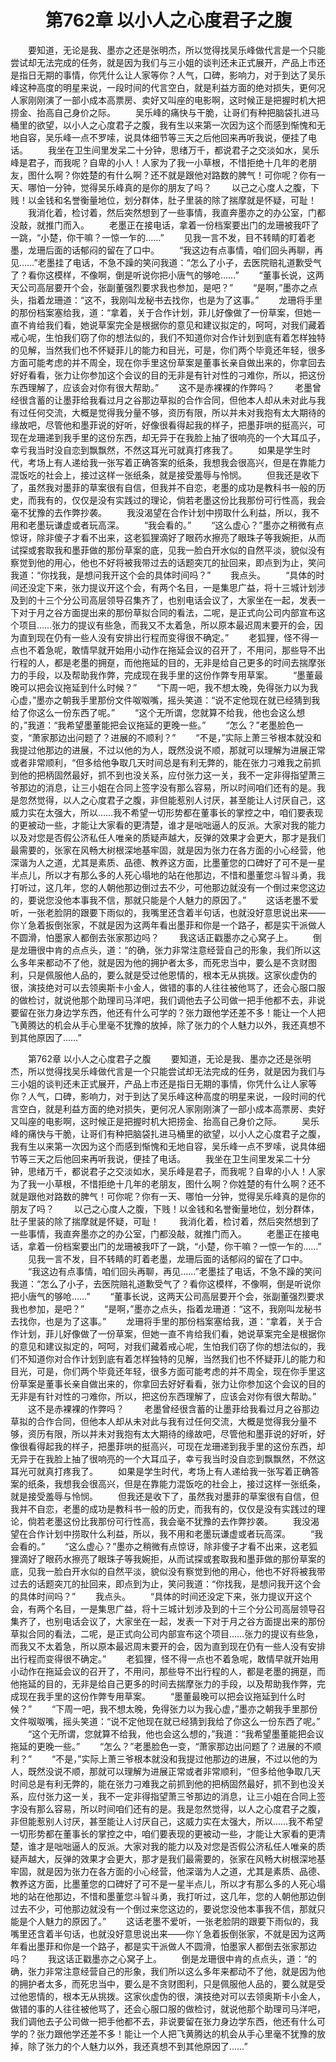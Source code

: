 # 　　第762章 以小人之心度君子之腹
　　要知道，无论是我、墨亦之还是张明杰，所以觉得找吴乐峰做代言是一个只能尝试却无法完成的任务，就是因为我们与三小姐的谈判还未正式展开，产品上市还是指日无期的事情，你凭什么让人家等你？人气，口碑，影响力，对于到达了吴乐峰这种高度的明星来说，一段时间的代言空白，就是利益方面的绝对损失，更何况人家刚刚演了一部小成本高票房、卖好又叫座的电影啊，这时候正是把握时机大把捞金、抬高自己身价之际。
　　吴乐峰的痛快与干脆，让哥们有种把脑袋扎进马桶里的欲望，以小人之心度君子之腹，我有生以来第一次因为这个而感到惭愧和无地自容，吴乐峰一点不罗嗦，说具体细节等三天之后他回来再听我说，便挂了电话。
　　我坐在卫生间里发呆二十分钟，思绪万千，都说君子之交淡如水，吴乐峰是君子，而我呢？自卑的小人！人家为了我一小草根，不惜拒绝十几年的老朋友，图什么啊？你姓楚的有什么啊？还不就是跟他对路数的脾气！可你呢？你有一天、哪怕一分钟，觉得吴乐峰真的是你的朋友了吗？
　　以己之心度人之腹，下贱！以金钱和名誉衡量地位，划分群体，肚子里装的除了揣摩就是怀疑，可耻！
　　我消化着，检讨着，然后突然想到了一些事情，我直奔墨亦之的办公室，门都没敲，就推门而入。
　　老墨正在接电话，拿着一份档案要出门的龙珊被我吓了一跳，“小楚，你干嘛？一惊一乍的……”
　　见我一言不发，目不转睛的盯着老墨，龙珊后面的话郁闷的留在了口中。
　　“我这边有点事情，咱们回头再聊，再见……”老墨挂了电话，不急不躁的笑问我道：“怎么了小子，去医院赔礼道歉受气了？看你这模样，不像啊，倒是听说你把小唐气的够呛……”
　　“董事长说，这两天公司高层要开个会，张副董强烈要求我也参加，是吧？”
　　“是啊，”墨亦之点头，指着龙珊道：“这不，我刚叫龙秘书去找你，也是为了这事。”
　　龙珊将手里的那份档案塞给我，道：“拿着，关于合作计划，菲儿好像做了一份草案，但她一直不肯给我们看，她说草案完全是根据你的意见和建议拟定的，呵呵，对我们藏着戒心呢，生怕我们窃了你的想法似的，我们不知道你对合作计划到底有着怎样独特的见解，当然我们也不怀疑菲儿的能力和目光，可是，你们两个毕竟还年轻，很多方面可能考虑的并不周全，现在你手里这份草案是董事长亲自做出来的，你拿回去好好看看，张力让你参加这个会议的目的无非是有针对性的刁难你，所以，把这份东西理解了，应该会对你有很大帮助。”
　　这不是赤裸裸的作弊吗？
　　老墨曾经很含蓄的让墨菲给我看过月之谷那边草拟的合作合同，但他本人却从未对此与我有过任何交流，大概是觉得我分量不够，资历有限，所以并未对我抱有太大期待的缘故吧，尽管他和墨菲说的好听，好像很看得起我的样子，把墨菲哄的挺高兴，可现在龙珊递到我手里的这份东西，却无异于在我脸上抽了很响亮的一个大耳瓜子，幸亏我当时没自恋到飘飘然，不然这耳光可就真打疼我了。
　　如果是学生时代，考场上有人递给我一张写着正确答案的纸条，我想我会很高兴，但是在靠能力混饭吃的社会上，接过这样一张纸条，就是接受羞辱与怜悯。
　　但我还是收下了，虽然我对墨菲的草案很有自信，但我并不自恋，老墨的成功是教科书一般的历史，而我有的，仅仅是没有实践过的理论，倘若老墨这份比我那份可行性高，我会毫不犹豫的去作弊抄袭。
　　我没渴望在合作计划中捞取什么利益，所以，我不用和老墨玩谦虚或者玩高深。
　　“我会看的。”
　　“这么虚心？”墨亦之稍微有点惊讶，除非傻子才看不出来，这老狐狸滴好了眼药水擦亮了眼珠子等我婉拒，从而试探或套取我和墨菲做的那份草案的底，见我一脸白开水似的自然平淡，貌似没有察觉到他的用心，他也不好将被我带过去的话题突兀的扯回来，即点到为止，笑问我道：“你找我，是想问我开这个会的具体时间吗？”
　　我点头。
　　“具体的时间还没定下来，张力提议开这个会，有两个名目，一是集思广益，将十三城计划涉及到的十三个分公司高层领导召集齐了，也别电话会议了，大家坐在一起，发表一下对于月之谷方面提出来的那份草拟合同的看法，二呢，是正式向公司内部宣布这个项目……张力的提议有些急，而我又不太着急，所以原本最迟周末要开的会，因为直到现在仍有一些人没有安排出行程而变得很不确定。”
　　老狐狸，怪不得一点也不着急呢，敢情早就开始用小动作在拖延会议的召开了，不用问，那些导不出行程的人，都是老墨的拥趸，而他拖延的目的，无非是给自己更多的时间去揣摩张力的手段，以及帮助我作弊，完成现在我手里的这份作弊专用草案。
　　“墨董最晚可以把会议拖延到什么时候？”
　　“下周一吧，我不想太晚，免得张力以为我心虚，”墨亦之朝我手里那份文件呶呶嘴，摇头笑道：“说不定他现在就已经猜到我给了你这么一份东西了呢。”
　　“这个无所谓，您就算不给我，他也会这么想的，”我道：“我希望墨董能把会议拖延的更晚一些。”
　　“怎么？”老墨脸色一变，“萧家那边出问题了？进展的不顺利？”
　　“不是，”实际上萧三爷根本就没和我提过他那边的进展，不过以他的为人，既然没说不顺，那就可以理解为进展正常或者非常顺利，“但多给他争取几天时间总是有利无弊的，能在张力刁难我之前抓到他的把柄固然最好，抓不到也没关系，应付张力这一关，我不一定非得指望萧三爷那边的消息，让三小姐在合同上签字没有那么容易，所以时间咱们还有的是。我是忽然觉得，以人之心度君子之腹，非但能惹别人讨厌，甚至能让人讨厌自己，这威力实在太强大，所以……我不希望一切形势都在董事长的掌控之中，咱们要表现的更被动一些，才能让大家看的更清楚，谁才是咄咄逼人的反派。大家对我的能力以及对您是否假公济私任人唯亲的质疑声越大，反弹的效果才会更大，那才是我们最需要的，张家在风畅大树根深地基牢固，就是因为张力在各方面的小心经营，他深谐为人之道，尤其是素质、品德、教养这方面，比墨董您的口碑好了可不是一星半点儿，所以才有那么多的人死心塌地的站在他那边，不惜和墨董您斗智斗勇，我打听过，这几年，您的人朝他那边倒过去不少，可他那边就没有一个倒过来您这边的，要说您没他本事我不信，那就只能是个人魅力的原因了。”
　　这话老墨不爱听，一张老脸阴的跟要下雨似的，我嘴里还含着半句话，也就没好意思说出来——你丫急着扳倒张家，不就是因为这两年看出墨菲和你是一个路子，都是实干派做人不圆滑，怕墨家人都倒去张家那边吗？
　　我这话正戳墨亦之心窝子上。
　　倒是龙珊很中肯的点点头，道：“的确，张力非常注意经营自己的形象，我们所以这么多年来都动不了他，就是因为他的拥护者太多，而死忠当中，要么是不贪财图利，只是佩服他人品的，要么就是受过他恩情的，根本无从挑拨。这家伙虚伪的很，演技绝对可以去领奥斯卡小金人，做错的事的人往往被他骂了，还会心服口服的做检讨，就说他那个助理司马洋吧，我们调他去子公司做一把手他都不去，非说要留在张力身边学东西，他还有什么可学的？张力跟他学还差不多！能让一个人把飞黄腾达的机会从手心里毫不犹豫的放掉，除了张力的个人魅力以外，我还真想不到其他原因了……”

　　第762章 以小人之心度君子之腹
　　要知道，无论是我、墨亦之还是张明杰，所以觉得找吴乐峰做代言是一个只能尝试却无法完成的任务，就是因为我们与三小姐的谈判还未正式展开，产品上市还是指日无期的事情，你凭什么让人家等你？人气，口碑，影响力，对于到达了吴乐峰这种高度的明星来说，一段时间的代言空白，就是利益方面的绝对损失，更何况人家刚刚演了一部小成本高票房、卖好又叫座的电影啊，这时候正是把握时机大把捞金、抬高自己身价之际。
　　吴乐峰的痛快与干脆，让哥们有种把脑袋扎进马桶里的欲望，以小人之心度君子之腹，我有生以来第一次因为这个而感到惭愧和无地自容，吴乐峰一点不罗嗦，说具体细节等三天之后他回来再听我说，便挂了电话。
　　我坐在卫生间里发呆二十分钟，思绪万千，都说君子之交淡如水，吴乐峰是君子，而我呢？自卑的小人！人家为了我一小草根，不惜拒绝十几年的老朋友，图什么啊？你姓楚的有什么啊？还不就是跟他对路数的脾气！可你呢？你有一天、哪怕一分钟，觉得吴乐峰真的是你的朋友了吗？
　　以己之心度人之腹，下贱！以金钱和名誉衡量地位，划分群体，肚子里装的除了揣摩就是怀疑，可耻！
　　我消化着，检讨着，然后突然想到了一些事情，我直奔墨亦之的办公室，门都没敲，就推门而入。
　　老墨正在接电话，拿着一份档案要出门的龙珊被我吓了一跳，“小楚，你干嘛？一惊一乍的……”
　　见我一言不发，目不转睛的盯着老墨，龙珊后面的话郁闷的留在了口中。
　　“我这边有点事情，咱们回头再聊，再见……”老墨挂了电话，不急不躁的笑问我道：“怎么了小子，去医院赔礼道歉受气了？看你这模样，不像啊，倒是听说你把小唐气的够呛……”
　　“董事长说，这两天公司高层要开个会，张副董强烈要求我也参加，是吧？”
　　“是啊，”墨亦之点头，指着龙珊道：“这不，我刚叫龙秘书去找你，也是为了这事。”
　　龙珊将手里的那份档案塞给我，道：“拿着，关于合作计划，菲儿好像做了一份草案，但她一直不肯给我们看，她说草案完全是根据你的意见和建议拟定的，呵呵，对我们藏着戒心呢，生怕我们窃了你的想法似的，我们不知道你对合作计划到底有着怎样独特的见解，当然我们也不怀疑菲儿的能力和目光，可是，你们两个毕竟还年轻，很多方面可能考虑的并不周全，现在你手里这份草案是董事长亲自做出来的，你拿回去好好看看，张力让你参加这个会议的目的无非是有针对性的刁难你，所以，把这份东西理解了，应该会对你有很大帮助。”
　　这不是赤裸裸的作弊吗？
　　老墨曾经很含蓄的让墨菲给我看过月之谷那边草拟的合作合同，但他本人却从未对此与我有过任何交流，大概是觉得我分量不够，资历有限，所以并未对我抱有太大期待的缘故吧，尽管他和墨菲说的好听，好像很看得起我的样子，把墨菲哄的挺高兴，可现在龙珊递到我手里的这份东西，却无异于在我脸上抽了很响亮的一个大耳瓜子，幸亏我当时没自恋到飘飘然，不然这耳光可就真打疼我了。
　　如果是学生时代，考场上有人递给我一张写着正确答案的纸条，我想我会很高兴，但是在靠能力混饭吃的社会上，接过这样一张纸条，就是接受羞辱与怜悯。
　　但我还是收下了，虽然我对墨菲的草案很有自信，但我并不自恋，老墨的成功是教科书一般的历史，而我有的，仅仅是没有实践过的理论，倘若老墨这份比我那份可行性高，我会毫不犹豫的去作弊抄袭。
　　我没渴望在合作计划中捞取什么利益，所以，我不用和老墨玩谦虚或者玩高深。
　　“我会看的。”
　　“这么虚心？”墨亦之稍微有点惊讶，除非傻子才看不出来，这老狐狸滴好了眼药水擦亮了眼珠子等我婉拒，从而试探或套取我和墨菲做的那份草案的底，见我一脸白开水似的自然平淡，貌似没有察觉到他的用心，他也不好将被我带过去的话题突兀的扯回来，即点到为止，笑问我道：“你找我，是想问我开这个会的具体时间吗？”
　　我点头。
　　“具体的时间还没定下来，张力提议开这个会，有两个名目，一是集思广益，将十三城计划涉及到的十三个分公司高层领导召集齐了，也别电话会议了，大家坐在一起，发表一下对于月之谷方面提出来的那份草拟合同的看法，二呢，是正式向公司内部宣布这个项目……张力的提议有些急，而我又不太着急，所以原本最迟周末要开的会，因为直到现在仍有一些人没有安排出行程而变得很不确定。”
　　老狐狸，怪不得一点也不着急呢，敢情早就开始用小动作在拖延会议的召开了，不用问，那些导不出行程的人，都是老墨的拥趸，而他拖延的目的，无非是给自己更多的时间去揣摩张力的手段，以及帮助我作弊，完成现在我手里的这份作弊专用草案。
　　“墨董最晚可以把会议拖延到什么时候？”
　　“下周一吧，我不想太晚，免得张力以为我心虚，”墨亦之朝我手里那份文件呶呶嘴，摇头笑道：“说不定他现在就已经猜到我给了你这么一份东西了呢。”
　　“这个无所谓，您就算不给我，他也会这么想的，”我道：“我希望墨董能把会议拖延的更晚一些。”
　　“怎么？”老墨脸色一变，“萧家那边出问题了？进展的不顺利？”
　　“不是，”实际上萧三爷根本就没和我提过他那边的进展，不过以他的为人，既然没说不顺，那就可以理解为进展正常或者非常顺利，“但多给他争取几天时间总是有利无弊的，能在张力刁难我之前抓到他的把柄固然最好，抓不到也没关系，应付张力这一关，我不一定非得指望萧三爷那边的消息，让三小姐在合同上签字没有那么容易，所以时间咱们还有的是。我是忽然觉得，以人之心度君子之腹，非但能惹别人讨厌，甚至能让人讨厌自己，这威力实在太强大，所以……我不希望一切形势都在董事长的掌控之中，咱们要表现的更被动一些，才能让大家看的更清楚，谁才是咄咄逼人的反派。大家对我的能力以及对您是否假公济私任人唯亲的质疑声越大，反弹的效果才会更大，那才是我们最需要的，张家在风畅大树根深地基牢固，就是因为张力在各方面的小心经营，他深谐为人之道，尤其是素质、品德、教养这方面，比墨董您的口碑好了可不是一星半点儿，所以才有那么多的人死心塌地的站在他那边，不惜和墨董您斗智斗勇，我打听过，这几年，您的人朝他那边倒过去不少，可他那边就没有一个倒过来您这边的，要说您没他本事我不信，那就只能是个人魅力的原因了。”
　　这话老墨不爱听，一张老脸阴的跟要下雨似的，我嘴里还含着半句话，也就没好意思说出来——你丫急着扳倒张家，不就是因为这两年看出墨菲和你是一个路子，都是实干派做人不圆滑，怕墨家人都倒去张家那边吗？
　　我这话正戳墨亦之心窝子上。
　　倒是龙珊很中肯的点点头，道：“的确，张力非常注意经营自己的形象，我们所以这么多年来都动不了他，就是因为他的拥护者太多，而死忠当中，要么是不贪财图利，只是佩服他人品的，要么就是受过他恩情的，根本无从挑拨。这家伙虚伪的很，演技绝对可以去领奥斯卡小金人，做错的事的人往往被他骂了，还会心服口服的做检讨，就说他那个助理司马洋吧，我们调他去子公司做一把手他都不去，非说要留在张力身边学东西，他还有什么可学的？张力跟他学还差不多！能让一个人把飞黄腾达的机会从手心里毫不犹豫的放掉，除了张力的个人魅力以外，我还真想不到其他原因了……”
